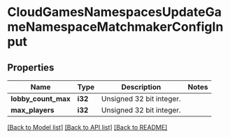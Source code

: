 # CloudGamesNamespacesUpdateGameNamespaceMatchmakerConfigInput

## Properties

Name | Type | Description | Notes
------------ | ------------- | ------------- | -------------
**lobby_count_max** | **i32** | Unsigned 32 bit integer. | 
**max_players** | **i32** | Unsigned 32 bit integer. | 

[[Back to Model list]](../README.md#documentation-for-models) [[Back to API list]](../README.md#documentation-for-api-endpoints) [[Back to README]](../README.md)



